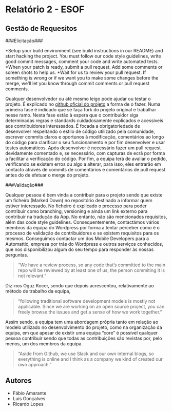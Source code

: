 # Relatório 2 - ESOF #
## Gestão de Requesitos ##

###Elicitação###
	
*Setup your build environment (see build instructions in our README) and start hacking the project. You must follow our code style guidelines, write good commit messages, comment your code and write automated tests.	
*When your patch is ready, submit a pull request. Add some comments or screen shots to help us.
*Wait for us to review your pull request. If something is wrong or if we want you to make some changes before the merge, we'll let you know through commit comments or pull request comments.

Qualquer desenvolvedor ou até mesmo leigo pode ajudar ou testar o projeto. É explicado no [github oficial do projeto](https://github.com/wordpress-mobile/WordPress-Android/blob/develop/CONTRIBUTING.md) a forma de o fazer. Numa primeira fase é indicado que se faça fork do projeto original e trabalhar nesse ramo. Nesta fase estão à espera que o contribuidor siga determinadas regras e standards cuidadosamente explicados e acessíveis aos contribuidores interessados.
É focada a obrigatoriedade de desenvolver respeitando o estilo de código utilizado pela comunidade, escrever commits claros e oportunos à modificação, comentários ao longo do código para clarificar o seu funcionamento e por fim desenvolver e usar testes automáticos.
Após desenvolver é necessário fazer um pull request devidamente comentado e, se necessário, com capturas de ecrã por forma a facilitar a verificação do código.
Por fim, a equipa terá de avaliar o pedido, verificando se existem erros ou algo a alterar, para isso, eles entrarão em contacto através de commits de comentários e comentários de pull request antes do de efetuar o merge do projeto.

###Validação###

Qualquer pessoa é bem vinda a contribuir para o projeto sendo que existe um ficheiro (Marked Down) no repositório destinado a informar quem estiver interessado. No ficheiro é explicado o processo para poder contribuir como branching, versioning e ainda um link externo para contribuir na tradução da App.
No entanto, não são mencionados requisitos, além das code style guidelines. Consequentemente, contactámos vários membros da equipa do Wordpress por forma a tentar perceber como é o processo de validação de contribuidores e se existem requisitos para os mesmos. Conseguimos contactar um dos Mobile Developers para a Automattic, empresa por trás do Wordpress e outros serviços conhecidos,  que nos disponibilizou algum do seu tempo para responder às nossas perguntas.
>“We have a review process, so any code that’s committed to the main repo will be reviewed by at least one of us, the person commiting it is not relevant.”

Diz-nos Oguz Kocer, sendo que depois acrescentou, relativamente ao método de trabalho da equipa, 
>“following traditional software development models is mostly not applicable. Since we are working on an open source project, you can freely browse the issues and get a sense of how we work together.”

Assim sendo, a equipa tem uma abordagem própria tanto em relação ao modelo utilizado no desenvolvimento do projeto, como na organização da equipa, em que apesar de existir uma equipa “core” é possível qualquer pessoa contribuir sendo que todas as contribuições são revistas por, pelo menos, um dos membros da equipa.
>“Aside from Github, we use Slack and our own internal blogs, so everything is online and I think as a company we kind of created our own approach.”


## Autores

* Fábio Amarante
* Luís Gonçalves
* Ricardo Lopes
